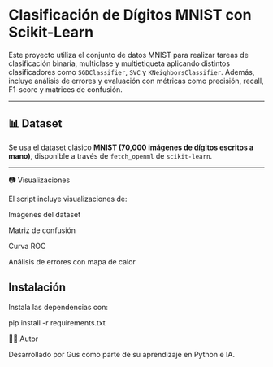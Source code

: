 # Clasificación de Dígitos MNIST con Scikit-Learn

Este proyecto utiliza el conjunto de datos MNIST para realizar tareas de clasificación binaria, multiclase y multietiqueta aplicando distintos clasificadores como `SGDClassifier`, `SVC` y `KNeighborsClassifier`. Además, incluye análisis de errores y evaluación con métricas como precisión, recall, F1-score y matrices de confusión.

---

## 📊 Dataset

Se usa el dataset clásico **MNIST (70,000 imágenes de dígitos escritos a mano)**, disponible a través de `fetch_openml` de `scikit-learn`.

---

📷 Visualizaciones

El script incluye visualizaciones de:

Imágenes del dataset

Matriz de confusión

Curva ROC

Análisis de errores con mapa de calor


## Instalación

Instala las dependencias con:

pip install -r requirements.txt


🧑‍💻 Autor

Desarrollado por Gus como parte de su aprendizaje en Python e IA.
